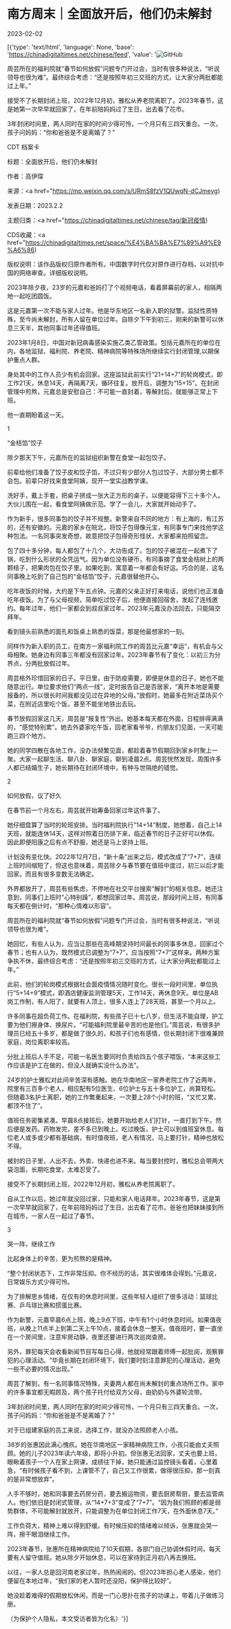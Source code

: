 # 南方周末｜全面放开后，他们仍未解封

2023-02-02

[{'type': 'text/html', 'language': None, 'base': 'https://chinadigitaltimes.net/chinese/feed', 'value': '![GitHub](https://chinadigitaltimes.net/chinese/files/2023/02/image-1675343669156.png)





周芸所在的福利院就“春节如何放假”问题专门开过会，当时有很多种说法，“听说领导也很为难”。最终综合考虑：“还是按照年初三交班的方式，让大家分两批都能过上年。”





接受不了长期封闭上班，2022年12月初，雅松从养老院离职了。2023年春节，这是她第一次早早就回家了，在年前陪妈妈过了生日，出去看了花市。





3年封闭时间里，两人同时在家的时间少得可怜，一个月只有三四天重合。一次，孩子问妈妈：“你和爸爸是不是离婚了？”







CDT 档案卡

标题：全面放开后，他们仍未解封

作者：高伊琛

来源：<a href="https://mp.weixin.qq.com/s/URmS8fzV1QUwqN-dCJmevg)

发表日期：2023.2.2

主题归类：<a href="https://chinadigitaltimes.net/chinese/tag/新冠疫情)

CDS收藏：<a href="https://chinadigitaltimes.net/space/%E4%BA%BA%E7%89%A9%E9%A6%86)

版权说明：该作品版权归原作者所有。中国数字时代仅对原作进行存档，以对抗中国的网络审查。详细版权说明。





2023年除夕夜，23岁的元嘉和爸妈打了个视频电话，看着屏幕前的家人，相隔两地一起吃团圆饭。

这是元嘉第一次不能与家人过年。他是华东地区一名新入职的狱警。监狱性质特殊，至今尚未解封，所有人留在单位过年。自除夕下午到初三，刚来的新警可以休息三天半，其他同事过年还得值班。

2023年1月8日，中国对新冠病毒感染实施乙类乙管政策。包括元嘉所在的单位在内，各地监狱、福利院、养老院、精神病院等特殊场所继续实行封闭管理,以期保护重点人群。

身处其中的工作人员少有机会回家。这座监狱此前实行“21+14+7”的轮岗模式，即工作21天，休息14天，再隔离7天，循环往复。放开后，调整为“15+15”。在封闭管理中煎熬，元嘉总是安慰自己：不可能一直封着，等解封后，就能够正常上下班。

他一直期盼着这一天。

1

“金桔馅”饺子

除夕那天下午，元嘉所在的监狱组织新警在食堂一起包饺子。

前辈给他们准备了饺子皮和饺子馅，不过只有少部分人包过饺子，大部分男士都不会包。前辈只好找来食堂阿姨，现开一堂实战教学课。

洗好手，戴上手套，把桌子拼成一张大正方形的桌子，以便能容得下三十多个人。大伙儿围在一起，看食堂阿姨做示范。学了一会儿，大家就开始动手了。

作为新手，很多同事包的饺子并不规整。新警来自不同的地方：有上海的，有江苏的，还有安徽的。元嘉的家乡在皖北，将饺子包得像元宝，有同事专门来找他学这种包法。一名同事突发奇想，故意把饺子包得奇形怪状，大家都来拍照留念。

包了四十多分钟，每人都包了十几个，大功告成了。包的饺子被混在一起煮下了锅，吃到什么形状的全凭运气。因为单位没有硬币，有同事摘了食堂金桔树上的两颗桔子，把果肉包在饺子里。如果吃到，寓意着一年都会有好运。巧合的是，这名同事晚上吃到了自己包的“金桔馅”饺子，元嘉很替他开心。

吃年夜饭的时候，大约是下午五点钟。元嘉的父亲正好打来电话，说他们也正准备吃年夜饭。为了与父母视频，简单吃过饺子后，他便直接回宿舍，发起了连线邀约。每年过年，他们一家都会到叔叔家过年，2023年元嘉没办法回去，只能隔空拜年。

看到镜头前熟悉的面孔和饭桌上熟悉的饭菜，那是他最想家的一刻。

同样作为新入职的员工，在南方一家福利院工作的周芸比元嘉“幸运”，有机会与父母相聚。她身边有同事三年都没有回家过年。2023年春节有了变化：以初三为分界点，分两批放假过年。

周芸格外珍惜回家的日子。平日里，由于防疫需要，即便是休息的日子，她也不能随意出行。单位要求他们“两点一线”，定时报告自己是否居家，“离开本地是需要报备的，所以很长时间我都没见过在异地的父母。”放假时，她最多在附近菜场买个菜，在附近店里吃个饭，甚至不能坐地铁出去玩。

春节放假回家这几天，周芸是“报复性”外出。她基本每天都在外面，日程排得满满的，“感觉特别累”。她去外婆家吃午饭，回老家看爷爷，约朋友们见面，一天可能跑三四个地方。

她的同学四散在各地工作，没办法频繁见面，都趁着春节假期回到家乡时聚上一聚。大家一起聊生活、聊八卦、聊家庭，聊到凌晨2点。周芸恍然发现，周围许多人都已结婚生子，她长期待在封闭环境中，有种与世隔绝的错觉。

2

如何放假，议了好久

在春节前一个月左右，周芸就开始筹备回家过年这件事了。

她仔细盘算了当时的轮班安排。当时福利院执行“14+14”制度，她想着，自己上14天班，就能连休14天，这样对照着日历排下来，临近春节的日子正好可以休假。因此即便阳康之后有点不舒服，她还是马上坚持上班。

计划没有变化快。2022年12月7日，“新十条”出来之后，模式改成了“7+7”，连续上班时间缩短了，但这也意味着，周芸除夕与春节要在值班中度过，初三以后才能回家。而且有很多变数无法确定。

外界都放开了，周芸有些焦虑，不停地在社交平台搜索“解封”的相关信息。她还注意到，同事们上班时“心特别躁”，都想回家过年。周芸说，那段时间上班，有同事每天都在倒计时，“那种心情难以形容”。

周芸所在的福利院就“春节如何放假”问题专门开过会，当时有很多种说法，“听说领导也很为难”。

她回忆，有些人认为，应当让那些在高峰期坚持时间最长的同事多休息，回家过个春节；也有人认为，既然模式已调整为“7+7”，应当按照“7+7”这样来。两种方案争执不休，最终综合考虑：“还是按照年初三交班的方式，让大家分两批都能过上年。”

此前，他们的轮岗模式根据社会面疫情情况随时变化。很长一段时间里，单位执行“5+14+9”模式，即酒店健康监测管理5天，工作14天，再休息9天。单位是AB岗工作制，有人阳了，就要有人顶上，很多人连上了28天班，甚至一个月以上。

许多同事在超负荷工作。在福利院，有些孩子已十七八岁，但生活不能自理，护工要为他们擦身体、换尿片。“可能福利院里最辛苦的也是他们。”周芸说，有很多护理员已经五十多岁，都是做了很久的，和孩子们也有感情，但长期封闭下很难兼顾家庭，岗位离职率较高。

分批上班后人手不足，可能一名医生要同时负责给四五个孩子喂饭，“本来这些工作应该是护工在做的，但没人就确实没什么办法”。

24岁的护士雅松对此间辛苦深有感触。她在华南地区一家养老院工作了近两年，院里有三百多个老人，相应配有5位医生、6位护士与五十多位护工，尚算轻松。但随着3名护士离职，她的工作繁重起来，一次要上28个小时的班，“又忙又累，都顶不住了”。

值班任务密集紧凑。早晨8点接班后，她要开始给老人们打针，一直打到下午。然后便是发药。药物发完，差不多已到晚上。吃过晚饭，护士可以到值班室休息。每位老人或多或少都有基础病，有时值夜班，老人有情况，马上要打针，精神也放松不得。

被封的日子里，人出不去，外卖、快递也进不来。每当要封控时，雅松总会带两大袋泡面，长期吃食堂，太难忍受了。

接受不了长期封闭上班，2022年12月初，雅松从养老院离职了。

自从工作以后，她过年就没回过家，只能和家人电话拜年。2023年春节，这是第一次早早就回家了，在年前陪妈妈过了生日，出去看了花市。爸爸也把妹妹接到所在城市，一家人在一起过了春节。

3

哭一阵，继续工作

比起身体上的辛苦，更为煎熬的是精神。

“整个封闭状态下，工作非常压抑。你不经历的话，其实很难体会得到。”元嘉说，日常娱乐方式少得可怜。

为了排解思乡情绪，在仅有的休息时间里，这些年轻人组织了很多活动：篮球比赛、乒乓球比赛和掼蛋比赛。

作为新警，元嘉早晨6点上班，晚上9点下班，中午有1个小时休息时间。如果值夜班，从晚上11点半上到第二天上午10点，接着会休息一整天。值夜班时，要一直坐在一个房间里，注意牢房动静，夜里还要进行两次巡岗查房。

另外，罪犯每天会收看新闻节目写每日心得，他就经常跟着师傅一起批阅，观察罪犯的心理活动。“毕竟长期在封闭环境下，我们要时刻注意罪犯的心理活动，避免一些不必要的情况出现。”

周芸了解到，有一名同事情况特殊，夫妻两人都在尚未解封的重点场所工作。家中的许多事宜都无暇顾及，两个孩子托付给双方父母，由奶奶与外婆轮流带。

3年封闭时间里，两人同时在家的时间少得可怜，一个月只有三四天重合。一次，孩子问妈妈：“你和爸爸是不是离婚了？”

对于已组建家庭的员工来说，选择工作，就没办法照顾老人小孩。

38岁的张惠因此满心愧疚。她在华南地区一家精神病院工作，小孩只能由丈夫照顾。她的儿子2023年读六年级，即将小升初。但张惠无法回家，丈夫也要上班，眼瞅着孩子一个人在家上网课，成绩往下掉，她只能通过监控镜头看着，心里着急，“有时候孩子看不到，上课管不了，自己又工作很累，做得很压抑，那一刻真的是非常想放弃”。

人手不够时，她和同事要去药房分药，要去搬运物资，要去厨房帮厨，要去监管病人。他们依旧是封闭式管理，从“14+7+3”变成了“7+7”。“因为我们照顾的都是弱势群体，不可能解封就放开，只能调整为在单位封闭工作7天，在外面休息7天。”

工作负荷大，精神上难以得到舒缓。有时候压抑的情绪难以倾诉，张惠就会哭一阵，擦干眼泪继续工作。

2023年春节，张惠所在精神病院给了10天假期，各部门自己协调休假时间，每天要有人留守值班。她从除夕开始休息，可以在家待到正月初八再去换班。

以往，一家人总是回河南老家过年，热热闹闹的。但2023年担心老人感染，他们便留在本地过年，“我们家的老人暂时还没阳，保护得比较好”。

她没趁着难得的假期放松休闲，而是一门心思扑在孩子的功课上，带着儿子做练习册。

（为保护个人隐私，本文受访者皆为化名）'}]